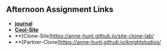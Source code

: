 ## Afternoon Assignment Links

* **[journal](https://github.com/Anne-Hunt/fs-journal)**
* **[Cool-Site](https://anne-hunt.github.io/Lab-1/)**
* **[Clone-Site]https://anne-hunt.github.io/site-clone-lab/
* **[Partner-Clone]https://anne-hunt.github.io/knightstudios/
